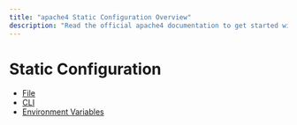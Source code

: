 ```yaml
---
title: "apache4 Static Configuration Overview"
description: "Read the official apache4 documentation to get started with static configuration in apache4 Proxy."
---
```


# Static Configuration

- [File](./file.md)
- [CLI](./cli.md)
- [Environment Variables](./env.md)
